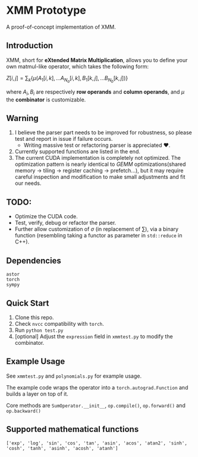 # XMM Prototype

A proof-of-concept implementation of XMM.

## Introduction

XMM, short for **eXtended Matrix Multiplication**, allows you to define your own matmul-like operator, which takes the following form: 

$Z[i,j]=\sum_k\{\mu(A_1[i,k],\dots A_{N_a}[i,k],B_1[k,j],\dots B_{N_b}[k,j])\}$

where $A_i, B_i$ are respectively **row operands** and **column operands**, and $\mu$ the **combinator** is customizable.



## Warning

1. I believe the parser part needs to be improved for robustness, so please test and report in issue if failure occurs. 
   - Writing massive test or refactoring parser is appreciated :heart:.
2. Currently supported functions are listed in the end.
3. The current CUDA implementation is completely not optimized. The optimization pattern is nearly identical to *GEMM* optimizations(shared memory -> tiling -> register caching -> prefetch...), but it may require careful inspection and modification to make small adjustments and fit our needs.




## TODO:

- Optimize the CUDA code.
- Test, verify, debug or refactor the parser.
- Further allow customization of $\sigma$ (in replacement of $\sum$), via a binary function (resembling taking a functor as parameter in `std::reduce` in C++).



## Dependencies

```text
astor
torch
sympy
```



## Quick Start

1. Clone this repo.
2. Check `nvcc` compatibility with `torch`.
3. Run `python test.py`
4. [optional] Adjust the `expression` field in `xmmtest.py` to modify the combinator.



## Example Usage 

See `xmmtest.py` and `polynomials.py` for example usage. 

The example code wraps the operator into a `torch.autograd.Function` and builds a layer on top of it.

Core methods are `SumOperator.__init__`, `op.compile()`, `op.forward()` and `op.backward()`



## Supported mathematical functions

```text
['exp', 'log', 'sin', 'cos', 'tan', 'asin', 'acos', 'atan2', 'sinh', 'cosh', 'tanh', 'asinh', 'acosh', 'atanh']
```

